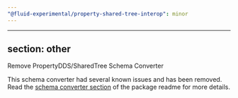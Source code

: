 ```yaml
---
"@fluid-experimental/property-shared-tree-interop": minor
---
```

---
section: other
---

Remove PropertyDDS/SharedTree Schema Converter

This schema converter had several known issues and has been removed. Read the [schema converter section](https://github.com/microsoft/FluidFramework/blob/main/experimental/PropertyDDS/packages/property-shared-tree-interop/README.md#schema-converter-runtime) of the package readme for more details.
